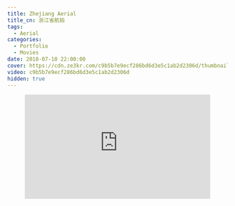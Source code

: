 ```yaml
---
title: Zhejiang Aerial
title_cn: 浙江省航拍
tags:
  - Aerial
categories:
  - Portfolio
  - Movies
date: 2018-07-10 22:00:00
cover: https://cdn.ze3kr.com/c9b5b7e9ecf286bd6d3e5c1ab2d2306d/thumbnails/thumbnail.jpg?time=2m46s
video: c9b5b7e9ecf286bd6d3e5c1ab2d2306d
hidden: true
---
```


<figure>
  <div style="position: relative; padding-top: 56.25%;"><iframe src="https://iframe.videodelivery.net/c9b5b7e9ecf286bd6d3e5c1ab2d2306d?preload=metadata&poster=https%3A%2F%2Fvideodelivery.net%2Fc9b5b7e9ecf286bd6d3e5c1ab2d2306d%2Fthumbnails%2Fthumbnail.jpg%3Ftime%3D2m46s%26height%3D600" style="border: none; position: absolute; top: 0; left: 0; height: 100%; width: 100%;" allow="accelerometer; gyroscope; autoplay; encrypted-media; picture-in-picture;" allowfullscreen="true"></iframe></div>
</figure>
